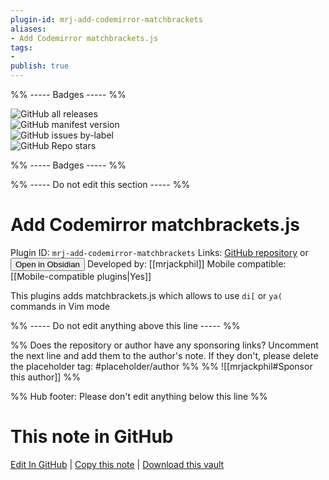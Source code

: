 ```yaml
---
plugin-id: mrj-add-codemirror-matchbrackets
aliases:
- Add Codemirror matchbrackets.js
tags: 
- 
publish: true
---
```


%% ----- Badges ----- %%

![GitHub all releases](https://img.shields.io/github/downloads/mrjackphil/obsidian-add-codemirror-matchbrackets/total?color=573E7A&logo=github&style=for-the-badge)   
![GitHub manifest version](https://img.shields.io/github/manifest-json/v/mrjackphil/obsidian-add-codemirror-matchbrackets?color=573E7A&logo=github&style=for-the-badge)   
![GitHub issues by-label](https://img.shields.io/github/issues/mrjackphil/obsidian-add-codemirror-matchbrackets/help%20wanted?color=573E7A&logo=github&style=for-the-badge)   
![GitHub Repo stars](https://img.shields.io/github/stars/mrjackphil/obsidian-add-codemirror-matchbrackets?color=573E7A&logo=github&style=for-the-badge)

%% ----- Badges ----- %%

%% ----- Do not edit this section ----- %%

# Add Codemirror matchbrackets.js

Plugin ID: `mrj-add-codemirror-matchbrackets`
Links: [GitHub repository](https://github.com/mrjackphil/obsidian-add-codemirror-matchbrackets) or [<button id=HH>Open in Obsidian</button>](obsidian://goto-plugin?id=mrj-add-codemirror-matchbrackets)
Developed by: [[mrjackphil]]
Mobile compatible: [[Mobile-compatible plugins|Yes]]

This plugins adds matchbrackets.js which allows to use `di[` or `ya(` commands in Vim mode

%% ----- Do not edit anything above this line ----- %% 

%% Does the repository or author have any sponsoring links? Uncomment the next line and add them to the author's note. If they don't, please delete the placeholder tag: #placeholder/author %%
%% ![[mrjackphil#Sponsor this author]] %%

%% Hub footer: Please don't edit anything below this line %%

# This note in GitHub

<span class="git-footer">[Edit In GitHub](https://github.dev/obsidian-community/obsidian-hub/blob/main/02%20-%20Community%20Expansions/02.05%20All%20Community%20Expansions/Plugins/mrj-add-codemirror-matchbrackets.md "git-hub-edit-note") | [Copy this note](https://raw.githubusercontent.com/obsidian-community/obsidian-hub/main/02%20-%20Community%20Expansions/02.05%20All%20Community%20Expansions/Plugins/mrj-add-codemirror-matchbrackets.md "git-hub-copy-note") | [Download this vault](https://github.com/obsidian-community/obsidian-hub/archive/refs/heads/main.zip "git-hub-download-vault") </span>